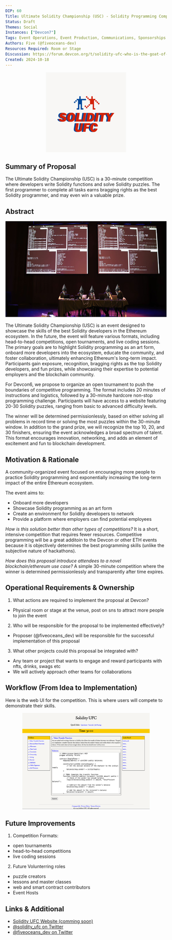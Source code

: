 ```yaml
---
DIP: 60
Title: Ultimate Solidity Championship (USC) - Solidity Programming Competition
Status: Draft
Themes: Social
Instances: ["Devcon7"]
Tags: Event Operations, Event Production, Communications, Sponsorships
Authors: Five (@fiveoceans-dev)
Resources Required: Room or Stage
Discussion: https://forum.devcon.org/t/solidity-ufc-who-is-the-goat-of-solidity-universe/5112/5
Created: 2024-10-18
---
```


<p align="center">
<img src="images/DIP-60-SolidityUFC_logo.png" alt="SolidityUFCe" style="height: 250px;">
</p>

## Summary of Proposal
The Ultimate Solidity Championship (USC) is a 30-minute competition where developers write Solidity functions and solve Solidity puzzles. The first programmer to complete all tasks earns bragging rights as the best Solidity programmer, and may even win a valuable prize.

## Abstract
<p align="center">
<img src="images/DIP-60-SolidityUFC_competition.png" alt="SolidityUFCe" style="height: 300px;">
</p>
The Ultimate Solidity Championship (USC) is an event designed to showcase the skills of the best Solidity developers in the Ethereum ecosystem. In the future, the event will feature various formats, including head-to-head competitions, open tournaments, and live coding sessions. The primary goals are to highlight Solidity programming as an art form, onboard more developers into the ecosystem, educate the community, and foster collaboration, ultimately enhancing Ethereum's long-term impact. Participants gain exposure, recognition, bragging rights as the top Solidity developers, and fun prizes, while showcasing their expertise to potential employers and the blockchain community.


For Devcon6, we propose to organize an open tournament to push the boundaries of competitive programming. The format includes 20 minutes of instructions and logistics, followed by a 30-minute hardcore non-stop programming challenge. Participants will have access to a website featuring 20-30 Solidity puzzles, ranging from basic to advanced difficulty levels.

The winner will be determined permissionlessly, based on either solving all problems in record time or solving the most puzzles within the 30-minute window. In addition to the grand prize, we will recognize the top 10, 20, and 30 finishers, ensuring the event acknowledges a broad spectrum of talent. This format encourages innovation, networking, and adds an element of excitement and fun to blockchain development.

## Motivation & Rationale
A community-organized event focused on encouraging more people to practice Solidity programming and exponentially increasing the long-term impact of the entire Ethereum ecosystem.

The event aims to:
- Onboard more developers
- Showcase Solidity programming as an art form
- Create an environment for Solidity developers to network
- Provide a platform where employers can find potential employees

*How is this solution better than other types of competitions?*
It is a short, intensive competition that requires fewer resources. Competitive programming will be a great additoin to the Devcon or other ETH events because it is objectively determines the best programming skills (unlike the subjective nature of hackathons).

*How does this proposal introduce attendees to a novel blockchain/ethereum use case?*
A simple 30-minute competition where the winner is determined permissionlessly and transparently after time expires.

## Operational Requirements & Ownership
1. What actions are required to implement the proposal at Devcon?
- Physical room or stage at the venue, post on sns to attract more people to join the event
2. Who will be responsible for the proposal to be implemented effectively?
- Proposer (@fiveoceans_dev) will be responsible for the successful implementation of this proposal
3. What other projects could this proposal be integrated with?
- Any team or project that wants to engage and reward participants with nfts, drinks, swags etc
- We will actively approach other teams for collaborations

## Workflow (From Idea to Implementation)

Here is the web UI for the competition. This is where users will compete to demonstrate their skills.
<p align="center">
<img src="images/DIP-60-solidity_ufc.png" alt="SolidityUFC" style="height: 300px;">
</p>

## Future Improvements
1. Competition Formats:
- open tournaments
- head-to-head competitions
- live coding sessions
2. Future Volunterring roles
- puzzle creators
- lessons and master classes
- web and smart contract contributors
- Event Hosts

## Links & Additional
- [Solidity UFC Website (comming soon)](https://x.com/solidity_ufc)
- [@solidity_ufc on Twitter](https://x.com/solidity_ufc)
- [@fiveoceans_dev on Twitter](https://twitter.com/fiveoceans_dev)
